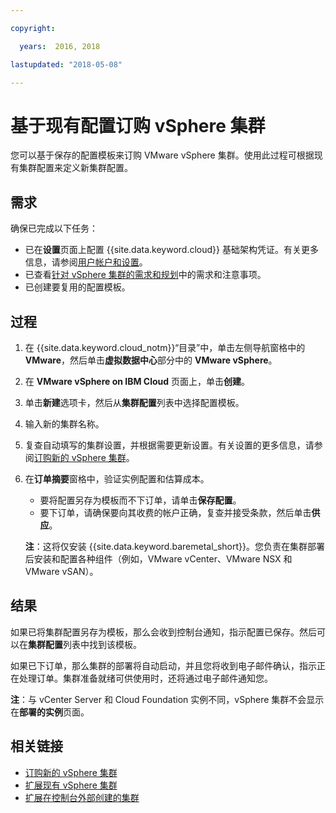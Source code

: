 ```yaml
---

copyright:

  years:  2016, 2018

lastupdated: "2018-05-08"

---
```


# 基于现有配置订购 vSphere 集群

您可以基于保存的配置模板来订购 VMware vSphere 集群。使用此过程可根据现有集群配置来定义新集群配置。

## 需求

确保已完成以下任务：
*  已在**设置**页面上配置 {{site.data.keyword.cloud}} 基础架构凭证。有关更多信息，请参阅[用户帐户和设置](../vmonic/useraccount.html)。
*  已查看[针对 vSphere 集群的需求和规划](vs_planning.html)中的需求和注意事项。
*  已创建要复用的配置模板。

## 过程

1. 在 {{site.data.keyword.cloud_notm}}“目录”中，单击左侧导航窗格中的 **VMware**，然后单击**虚拟数据中心**部分中的 **VMware vSphere**。
2. 在 **VMware vSphere on IBM Cloud** 页面上，单击**创建**。  
3. 单击**新建**选项卡，然后从**集群配置**列表中选择配置模板。
4. 输入新的集群名称。
5. 复查自动填写的集群设置，并根据需要更新设置。有关设置的更多信息，请参阅[订购新的 vSphere 集群](vs_orderinginstances.html)。
6. 在**订单摘要**窗格中，验证实例配置和估算成本。
   * 要将配置另存为模板而不下订单，请单击**保存配置**。
   * 要下订单，请确保要向其收费的帐户正确，复查并接受条款，然后单击**供应**。

   **注**：这将仅安装 {{site.data.keyword.baremetal_short}}。您负责在集群部署后安装和配置各种组件（例如，VMware vCenter、VMware NSX 和 VMware vSAN）。

## 结果

如果已将集群配置另存为模板，那么会收到控制台通知，指示配置已保存。然后可以在**集群配置**列表中找到该模板。

如果已下订单，那么集群的部署将自动启动，并且您将收到电子邮件确认，指示正在处理订单。集群准备就绪可供使用时，还将通过电子邮件通知您。

**注**：与 vCenter Server 和 Cloud Foundation 实例不同，vSphere 集群不会显示在**部署的实例**页面。

## 相关链接

* [订购新的 vSphere 集群](vs_orderinginstances.html)
* [扩展现有 vSphere 集群](vs_scalingexistingclusters.html)
* [扩展在控制台外部创建的集群](vs_orderingforclustersoutside.html)
